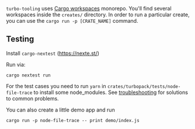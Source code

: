 `turbo-tooling` uses [Cargo workspaces][workspaces] monorepo. You'll find
several workspaces inside the `creates/` directory. In order to run a particular
create, you can use the `cargo run -p [CRATE_NAME]` command.

## Testing

Install `cargo-nextest` (https://nexte.st/)

Run via:

```shell
cargo nextest run
```

For the test cases you need to run `yarn` in `crates/turbopack/tests/node-file-trace` to install some node_modules. See [troubleshooting][] for solutions to common problems.

You can also create a little demo app and run

```shell
cargo run -p node-file-trace -- print demo/index.js
```

[workspaces]: https://doc.rust-lang.org/book/ch14-03-cargo-workspaces.html
[troubleshooting]: troubleshooting.md
